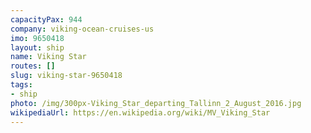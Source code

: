 ```yaml
---
capacityPax: 944
company: viking-ocean-cruises-us
imo: 9650418
layout: ship
name: Viking Star
routes: []
slug: viking-star-9650418
tags:
- ship
photo: /img/300px-Viking_Star_departing_Tallinn_2_August_2016.jpg
wikipediaUrl: https://en.wikipedia.org/wiki/MV_Viking_Star
---
```

